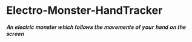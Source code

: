# Electro-Monster-HandTracker
𝑨𝒏 𝒆𝒍𝒆𝒄𝒕𝒓𝒊𝒄 𝒎𝒐𝒏𝒔𝒕𝒆𝒓 𝒘𝒉𝒊𝒄𝒉 𝒇𝒐𝒍𝒍𝒐𝒘𝒔 𝒕𝒉𝒆 𝒎𝒐𝒗𝒆𝒎𝒆𝒏𝒕𝒔 𝒐𝒇 𝒚𝒐𝒖𝒓 𝒉𝒂𝒏𝒅 𝒐𝒏 𝒕𝒉𝒆 𝒔𝒄𝒓𝒆𝒆𝒏
